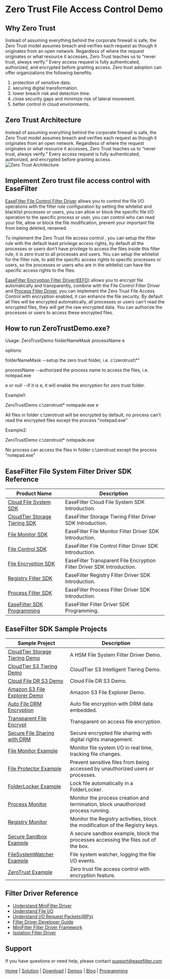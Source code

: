# Zero Trust File Access Control Demo
## Why Zero Trust
Instead of assuming everything behind the corporate firewall is safe, the Zero Trust model assumes breach and verifies each request as though it originates from an open network. Regardless of where the request originates or what resource it accesses, Zero Trust teaches us to “never trust, always verify.” Every access request is fully authenticated, authorized, and encrypted before granting access. Zero trust adoption can offer organizations the following benefits:

1.  protection of sensitive data.
2.  securing digital transformation.
3.  lower breach risk and detection time.
4.	close security gaps and minimize risk of lateral movement.
5.  better control in cloud environments.

## Zero Trust Architecture
Instead of assuming everything behind the corporate firewall is safe, the Zero Trust model assumes breach and verifies each request as though it originates from an open network. Regardless of where the request originates or what resource it accesses, Zero Trust teaches us to “never trust, always verify.” Every access request is fully authenticated, authorized, and encrypted before granting access.
![Zero Trust Architecture](https://www.easefilter.com/images/ZeroTrust.png)
## Implement Zero trust file access control with EaseFilter
[EaseFilter File Control Filter Driver](https://www.easefilter.com/kb/file-control-file-security-sdk.htm) allows you to control the file I/O operations with the filter rule configuration by setting the whitelist and blacklist processes or users, you can allow or block the specific file I/O operation to the specific process or user, you can control who can read your file, allow or block the file modification, prevent your important file from being deleted, renamed.

To implement the Zero Trust file access control , you can setup the filter rule with the default least privilege access rights, by default all the processes or users don’t have privilege to access the files inside this filter rule, it is zero trust to all processes and users. You can setup the whitelist for the filter rule, to add the specific access rights to specific processes or users, so the processes or users who are in the whitelist can have the specific access rights to the files.

[EaseFilter Encryption Filter Driver(EEFD)](https://www.easefilter.com/kb/transparent-file-encryption-filter-driver-sdk.htm) allows you to encrypt file automatically and transparently, combine with the File Control Filter Driver and [Process Filter Driver](https://www.easefilter.com/kb/process-filter-driver-sdk.htm), you can implement the Zero Trust File Access Control with encryption enabled, it can enhance the file security. By default all files will be encrypted automatically, all processes or users can't read the encrypted files, they will get the raw encrypted data. You can authorize the processes or users to access these encrypted files. 

## How to run ZeroTrustDemo.exe?

Usage: 	ZeroTrustDemo folderNameMask processName e

options:

folderNameMask       --setup the zero trust folder, i.e. c:\\zerotrust\\*"

processName          --authorized the process name to access the files, i.e. notepad.exe

e or null           --if it is e, it will enable the encryption for zero trust folder.

Example1:

ZeroTrustDemo c:\zerotrust\*  notepade.exe  e

All files in folder c:\zerotrust will be encrypted by default, no process can't read the encrypted files except the process "notepad.exe"

Example2:

ZeroTrustDemo c:\zerotrust\*  notepade.exe 

No process can access the files in folder c:\zerotrust except the process "notepad.exe"

## EaseFilter File System Filter Driver SDK Reference
| Product Name | Description |
| --- | --- |
| [Cloud File System SDK](https://www.easefilter.com/cloud/cloud-file-system-sdk.htm) | EaseFilter Cloud File System SDK Introduction. |
| [CloudTier Storage Tiering SDK](https://www.easefilter.com/cloud/storage-tiering-sdk.htm) | EaseFilter Storage Tiering Filter Driver SDK Introduction. |
| [File Monitor SDK](https://www.easefilter.com/kb/file-monitor-filter-driver-sdk.htm) | EaseFilter File Monitor Filter Driver SDK Introduction. |
| [File Control SDK](https://www.easefilter.com/kb/file-control-file-security-sdk.htm) | EaseFilter File Control Filter Driver SDK Introduction. |
| [File Encryption SDK](https://www.easefilter.com/kb/transparent-file-encryption-filter-driver-sdk.htm) | EaseFilter Transparent File Encryption Filter Driver SDK Introduction. |
| [Registry Filter SDK](https://www.easefilter.com/kb/registry-filter-drive-sdk.htm) | EaseFilter Registry Filter Driver SDK Introduction. |
| [Process Filter SDK](https://www.easefilter.com/kb/process-filter-driver-sdk.htm) | EaseFilter Process Filter Driver SDK Introduction. |
| [EaseFilter SDK Programming](https://www.easefilter.com/kb/programming.htm) | EaseFilter Filter Driver SDK Programming. |

## EaseFilter SDK Sample Projects
| Sample Project | Description |
| --- | --- |
| [CloudTier Storage Tiering Demo](https://www.easefilter.com/cloud/cloudtier-storage-tiering-demo.htm) | A HSM File System Filter Driver Demo. |
| [CloudTier S3 Tiering Demo](https://www.easefilter.com/cloud/cloudtier-s3-intelligent-tiering-demo.htm) | CloudTier S3 Intelligent Tiering Demo. |
| [Cloud File DR S3 Demo](https://www.easefilter.com/cloud/cloud-file-dr-demo.htm) | Cloud File DR S3 Demo. |
| [Amazon S3 File Explorer Demo](https://www.easefilter.com/cloud/s3-browser-demo.htm) | Amazon S3 File Explorer Demo. |
| [Auto File DRM Encryption](https://www.easefilter.com/kb/auto-file-drm-encryption-tool.htm) | Auto file encryption with DRM data embedded. |
| [Transparent File Encrypt](https://www.easefilter.com/kb/AutoFileEncryption.htm) | Transparent on access file encryption. |
| [Secure File Sharing with DRM](https://www.easefilter.com/kb/DRM_Secure_File_Sharing.htm) | Secure encrypted file sharing with digital rights management. |
| [File Monitor Example](https://www.easefilter.com/kb/file-monitor-demo.htm) | Monitor file system I/O in real time, tracking file changes. |
| [File Protector Example](https://www.easefilter.com/kb/file-protector-demo.htm) | Prevent sensitive files from being accessed by unauthorized users or processes. |
| [FolderLocker Example](https://www.easefilter.com/kb/FolderLocker.htm) | Lock file automatically in a FolderLocker. |
| [Process Monitor](https://www.easefilter.com/kb/Process-Monitor.htm) | Monitor the process creation and termination, block unauthorized process running. |
| [Registry Monitor](https://www.easefilter.com/kb/RegMon.htm) | Monitor the Registry activities, block the modification of the Registry keys. |
| [Secure Sandbox Example](https://www.easefilter.com/kb/Secure-Sandbox.htm) |A secure sandbox example, block the processes accessing the files out of the box. |
| [FileSystemWatcher Example](https://www.easefilter.com/kb/FileSystemWatcher.htm) | File system watcher, logging the file I/O events. |
| [ZeroTrust Example](https://www.easefilter.com/kb/zero-trust-file-access-control-demo.htm) | Zero trust file access control with encryption feature. |

## Filter Driver Reference

* [Understand MiniFilter Driver](https://www.easefilter.com/kb/understand-minifilter.htm)
* [Understand File I/O](https://www.easefilter.com/kb/File_IO.htm)
* [Understand I/O Request Packets(IRPs)](https://www.easefilter.com/kb/understand-irps.htm)
* [Filter Driver Developer Guide](https://www.easefilter.com/kb/DeveloperGuide.htm)
* [MiniFilter Filter Driver Framework](https://www.easefilter.com/kb/minifilter-framework.htm)
* [Isolation Filter Driver](https://www.easefilter.com/kb/Isolation_Filter_Driver.htm)

## Support
If you have questions or need help, please contact support@easefilter.com 

[Home](https://www.easefilter.com/) | [Solution](https://www.easefilter.com/solutions.htm) | [Download](https://www.easefilter.com/download.htm) | [Demos](https://www.easefilter.com/online-fileio-test.aspx) | [Blog](https://blog.easefilter.com/) | [Programming](https://www.easefilter.com/kb/programming.htm)
